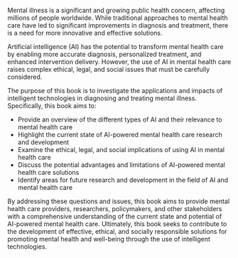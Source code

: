 
Mental illness is a significant and growing public health concern, affecting millions of people worldwide. While traditional approaches to mental health care have led to significant improvements in diagnosis and treatment, there is a need for more innovative and effective solutions.

Artificial intelligence (AI) has the potential to transform mental health care by enabling more accurate diagnosis, personalized treatment, and enhanced intervention delivery. However, the use of AI in mental health care raises complex ethical, legal, and social issues that must be carefully considered.

The purpose of this book is to investigate the applications and impacts of intelligent technologies in diagnosing and treating mental illness. Specifically, this book aims to:

* Provide an overview of the different types of AI and their relevance to mental health care
* Highlight the current state of AI-powered mental health care research and development
* Examine the ethical, legal, and social implications of using AI in mental health care
* Discuss the potential advantages and limitations of AI-powered mental health care solutions
* Identify areas for future research and development in the field of AI and mental health care

By addressing these questions and issues, this book aims to provide mental health care providers, researchers, policymakers, and other stakeholders with a comprehensive understanding of the current state and potential of AI-powered mental health care. Ultimately, this book seeks to contribute to the development of effective, ethical, and socially responsible solutions for promoting mental health and well-being through the use of intelligent technologies.
